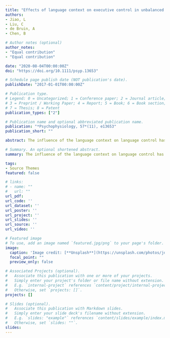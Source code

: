 ```yaml
---
title: "Effects of language context on executive control in unbalanced bilinguals: An ERPs study"
authors:
- Jiao, L
- Liu, C
- de Bruin, A
- Chen, B

# Author notes (optional)
author_notes:
- "Equal contribution"
- "Equal contribution"

date: "2020-08-04T00:00:00Z"
doi: "https://doi.org/10.1111/psyp.13653"

# Schedule page publish date (NOT publication's date).
publishDate: "2017-01-01T00:00:00Z"

# Publication type.
# Legend: 0 = Uncategorized; 1 = Conference paper; 2 = Journal article;
# 3 = Preprint / Working Paper; 4 = Report; 5 = Book; 6 = Book section;
# 7 = Thesis; 8 = Patent
publication_types: ["2"]

# Publication name and optional abbreviated publication name.
publication: "*Psychophysiology, 57*(11), e13653"
publication_short: ""

abstract: The influence of the language context on language control has been widely discussed in the bilingualism literature, and there is an increase in studies examining the effect of language context on domain‐general executive control. However, it remains unclear how language contexts affect executive control performance. In the present study, we created single‐ and mixed‐language comprehension contexts. Unbalanced Chinese‐English bilinguals completed a modified flanker task that was interleaved with a single‐language or mixed‐language picture‐word matching task. The effects of language comprehension context on language control were reflected by the N2 and LPC effects. Executive control processes also differed depending on the language comprehension context, with faster behavioral responses and larger N2 but smaller P3 electrophysiological components in the mixed‐language context. Moreover, the LPC amplitude in the mixed‐language context predicted the behavioral performance in the executive control task. These findings suggested that flexible language control during language comprehension altered executive control processes in unbalanced bilinguals.

# Summary. An optional shortened abstract.
summary: The influence of the language context on language control has been widely discussed in the bilingualism literature...

tags:
- Source Themes
featured: false

# links:
# - name: ""
#   url: ""
url_pdf: 
url_code: ''
url_dataset: ''
url_poster: ''
url_project: ''
url_slides: ''
url_source: ''
url_video: ''

# Featured image
# To use, add an image named `featured.jpg/png` to your page's folder. 
image:
  caption: 'Image credit: [**Unsplash**](https://unsplash.com/photos/jdD8gXaTZsc)'
  focal_point: ""
  preview_only: false

# Associated Projects (optional).
#   Associate this publication with one or more of your projects.
#   Simply enter your project's folder or file name without extension.
#   E.g. `internal-project` references `content/project/internal-project/index.md`.
#   Otherwise, set `projects: []`.
projects: []

# Slides (optional).
#   Associate this publication with Markdown slides.
#   Simply enter your slide deck's filename without extension.
#   E.g. `slides: "example"` references `content/slides/example/index.md`.
#   Otherwise, set `slides: ""`.
slides:
---
```

